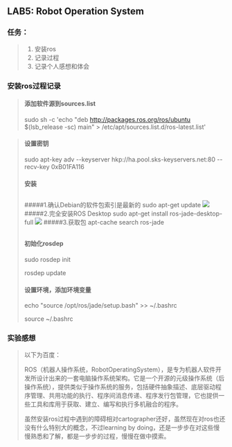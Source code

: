 ## LAB5: Robot Operation System

### 任务：
>1. 安装ros
>2. 记录过程
>3. 记录个人感想和体会

### 安装ros过程记录
>#### 添加软件源到sources.list
>sudo sh -c 'echo "deb http://packages.ros.org/ros/ubuntu $(lsb_release -sc) main" > /etc/apt/sources.list.d/ros-latest.list'

>#### 设置密钥
>sudo apt-key adv --keyserver hkp://ha.pool.sks-keyservers.net:80 --recv-key 0xB01FA116
>#### 安装
>##
>#####1.确认Debian的软件包索引是最新的
>sudo apt-get update
>![](http://7xrn7f.com1.z0.glb.clouddn.com/16-11-7/30635510.jpg)
>#####2.完全安装ROS Desktop
>sudo apt-get install ros-jade-desktop-full
>![](http://7xrn7f.com1.z0.glb.clouddn.com/16-11-7/80832235.jpg)
>#####3.获取包
>apt-cache search ros-jade
>
>##
>#### 初始化rosdep
>sudo rosdep init
>
>rosdep update
>#### 设置环境，添加环境变量
>echo "source /opt/ros/jade/setup.bash" >> ~/.bashrc
>
> source ~/.bashrc 

### 实验感想
>以下为百度：
>
>ROS（机器人操作系统，RobotOperatingSystem），是专为机器人软件开发所设计出来的一套电脑操作系统架构。它是一个开源的元级操作系统（后操作系统），提供类似于操作系统的服务，包括硬件抽象描述、底层驱动程序管理、共用功能的执行、程序间消息传递、程序发行包管理，它也提供一些工具和库用于获取、建立、编写和执行多机融合的程序。
>
>虽然安装ros过程中遇到的障碍相对cartographer还好，虽然现在对ros也还没有什么特别大的概念，不过learning by doing，还是一步步在对这些慢慢熟悉和了解，都是一步步的过程，慢慢在做中摸索。




